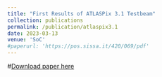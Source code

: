 ```yaml
---
title: "First Results of ATLASPix 3.1 Testbeam"
collection: publications
permalink: /publication/atlaspix3.1
date: 2023-03-13
venue: 'SoC'
#paperurl: 'https://pos.sissa.it/420/069/pdf'
---
```


#[Download paper here](https://pos.sissa.it/420/069/pdf)
